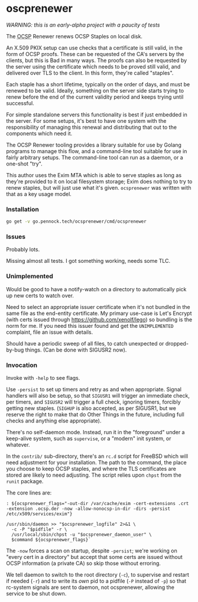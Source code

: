 oscprenewer
===========

*WARNING: this is an early-alpha project with a paucity of tests*

The <abbr title='Online Certificate Status Protocol'>OCSP</abbr> Renewer
renews OCSP Staples on local disk.

An X.509 PKIX setup can use checks that a certificate is still valid, in the
form of OCSP proofs.  These can be requested of the CA's servers by the
clients, but this is Bad in many ways.  The proofs can also be requested by
the server using the certificate which needs to be proved still valid, and
delivered over TLS to the client.  In this form, they're called "staples".

Each staple has a short lifetime, typically on the order of days, and must be
renewed to be valid.  Ideally, something on the server side starts trying to
renew before the end of the current validity period and keeps trying until
successful.

For simple standalone servers this functionality is best if just embedded in
the server.  For some setups, it's best to have one system with the
responsibility of managing this renewal and distributing that out to the
components which need it.

The OCSP Renewer tooling provides a library suitable for use by Golang
programs to manage this flow, and a command-line tool suitable for use in
fairly arbitrary setups.  The command-line tool can run as a daemon, or a
one-shot "try".

This author uses the Exim MTA which is able to serve staples as long as
they're provided to it on local filesystem storage; Exim does nothing to try
to renew staples, but will just use what it's given.  `ocsprenewer` was
written with that as a key usage model.


### Installation

```sh
go get -v go.pennock.tech/ocsprenewer/cmd/ocsprenewer
```

### Issues

Probably lots.

Missing almost all tests.  I got something working, needs some TLC.

### Unimplemented

Would be good to have a notify-watch on a directory to automatically pick up
new certs to watch over.

Need to select an appropriate issuer certificate when it's not bundled in the
same file as the end-entity certificate.  My primary use-case is Let's Encrypt
(with certs issued through <https://github.com/xenolf/lego>) so bundling is
the norm for me.  If you need this issuer found and get the `UNIMPLEMENTED`
complaint, file an issue with details.

Should have a periodic sweep of all files, to catch unexpected or
dropped-by-bug things.  (Can be done with SIGUSR2 now).

### Invocation

Invoke with `-help` to see flags.

Use `-persist` to set up timers and retry as and when appropriate.  Signal
handlers will also be setup, so that `SIGUSR1` will trigger an immediate
check, per timers, and `SIGUSR2` will trigger a full check, ignoring timers,
forcibly getting new staples.
(`SIGHUP` is also accepted, as per SIGUSR1, but we reserve the right to make
that do Other Things in the future, including full checks and anything else
appropriate).

There's no self-daemon mode.  Instead, run it in the "foreground" under a
keep-alive system, such as `supervise`, or a "modern" init system, or
whatever.

In the `contrib/` sub-directory, there's an `rc.d` script for FreeBSD which
will need adjustment for your installation.  The path to the command, the
place you choose to keep OCSP staples, and where the TLS certificates are
stored are likely to need adjusting.  The script relies upon `chpst` from the
`runit` package.

The core lines are:
```
: ${ocsprenewer_flags="-out-dir /var/cache/exim -cert-extensions .crt -extension .ocsp.der -now -allow-nonocsp-in-dir -dirs -persist /etc/x509/services/exim"}

/usr/sbin/daemon >> "$ocsprenewer_logfile" 2>&1 \
  -c -P "$pidfile" -r \
  /usr/local/sbin/chpst -u "$ocsprenewer_daemon_user" \
  $command ${ocsprenewer_flags}`
```

The `-now` forces a scan on startup, despite `-persist`; we're working on
"every cert in a directory" but accept that some certs are issued without OCSP
information (a private CA) so skip those without erroring.

We tell daemon to switch to the root directory (`-c`), to supervise and
restart if needed (`-r`) and to write its _own_ pid to a pidfile (`-P` instead
of `-p`) so that rc-system signals are sent to daemon, not ocsprenewer,
allowing the service to be shut down.

